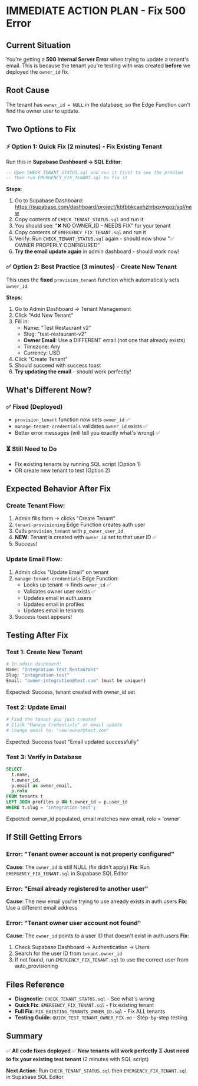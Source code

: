 # IMMEDIATE ACTION PLAN - Fix 500 Error

## Current Situation

You're getting a **500 Internal Server Error** when trying to update a tenant's email. This is because the tenant you're testing with was created **before** we deployed the `owner_id` fix.

## Root Cause

The tenant has `owner_id = NULL` in the database, so the Edge Function can't find the owner user to update.

## Two Options to Fix

### ⚡ Option 1: Quick Fix (2 minutes) - Fix Existing Tenant

Run this in **Supabase Dashboard → SQL Editor**:

```sql
-- Open CHECK_TENANT_STATUS.sql and run it first to see the problem
-- Then run EMERGENCY_FIX_TENANT.sql to fix it
```

**Steps**:
1. Go to Supabase Dashboard: https://supabase.com/dashboard/project/kbfbbkcaxhzlnbqxwgoz/sql/new
2. Copy contents of `CHECK_TENANT_STATUS.sql` and run it
3. You should see: "❌ NO OWNER_ID - NEEDS FIX" for your tenant
4. Copy contents of `EMERGENCY_FIX_TENANT.sql` and run it
5. Verify: Run `CHECK_TENANT_STATUS.sql` again - should now show "✅ OWNER PROPERLY CONFIGURED"
6. **Try the email update again** in admin dashboard - should work now!

### ✅ Option 2: Best Practice (3 minutes) - Create New Tenant

This uses the **fixed** `provision_tenant` function which automatically sets `owner_id`.

**Steps**:
1. Go to Admin Dashboard → Tenant Management
2. Click "Add New Tenant"
3. Fill in:
   - Name: "Test Restaurant v2"
   - Slug: "test-restaurant-v2"
   - **Owner Email**: Use a DIFFERENT email (not one that already exists)
   - Timezone: Any
   - Currency: USD
4. Click "Create Tenant"
5. Should succeed with success toast
6. **Try updating the email** - should work perfectly!

## What's Different Now?

### ✅ Fixed (Deployed)
- `provision_tenant` function now sets `owner_id` ✅
- `manage-tenant-credentials` validates `owner_id` exists ✅
- Better error messages (will tell you exactly what's wrong) ✅

### ⏳ Still Need to Do
- Fix existing tenants by running SQL script (Option 1)
- OR create new tenant to test (Option 2)

## Expected Behavior After Fix

### Create Tenant Flow:
1. Admin fills form → clicks "Create Tenant"
2. `tenant-provisioning` Edge Function creates auth user
3. Calls `provision_tenant` with `p_owner_user_id`
4. **NEW**: Tenant is created with `owner_id` set to that user ID ✅
5. Success!

### Update Email Flow:
1. Admin clicks "Update Email" on tenant
2. `manage-tenant-credentials` Edge Function:
   - Looks up tenant → finds `owner_id` ✅
   - Validates owner user exists ✅
   - Updates email in auth.users
   - Updates email in profiles
   - Updates email in tenants
3. Success toast appears!

## Testing After Fix

### Test 1: Create New Tenant
```bash
# In admin dashboard:
Name: "Integration Test Restaurant"
Slug: "integration-test"
Email: "owner-integration@test.com" (must be unique!)
```

Expected: Success, tenant created with owner_id set

### Test 2: Update Email
```bash
# Find the tenant you just created
# Click "Manage Credentials" or email update
# Change email to: "new-owner@test.com"
```

Expected: Success toast "Email updated successfully"

### Test 3: Verify in Database
```sql
SELECT 
  t.name,
  t.owner_id,
  p.email as owner_email,
  p.role
FROM tenants t
LEFT JOIN profiles p ON t.owner_id = p.user_id
WHERE t.slug = 'integration-test';
```

Expected: owner_id populated, email matches new email, role = 'owner'

## If Still Getting Errors

### Error: "Tenant owner account is not properly configured"
**Cause**: The `owner_id` is still NULL (fix didn't apply)
**Fix**: Run `EMERGENCY_FIX_TENANT.sql` in Supabase SQL Editor

### Error: "Email already registered to another user"
**Cause**: The new email you're trying to use already exists in auth.users
**Fix**: Use a different email address

### Error: "Tenant owner user account not found"
**Cause**: The `owner_id` points to a user ID that doesn't exist in auth.users
**Fix**: 
1. Check Supabase Dashboard → Authentication → Users
2. Search for the user ID from `tenant.owner_id`
3. If not found, run `EMERGENCY_FIX_TENANT.sql` to use the correct user from auto_provisioning

## Files Reference

- **Diagnostic**: `CHECK_TENANT_STATUS.sql` - See what's wrong
- **Quick Fix**: `EMERGENCY_FIX_TENANT.sql` - Fix existing tenant
- **Full Fix**: `FIX_EXISTING_TENANTS_OWNER_ID.sql` - Fix ALL tenants
- **Testing Guide**: `QUICK_TEST_TENANT_OWNER_FIX.md` - Step-by-step testing

## Summary

✅ **All code fixes deployed**
✅ **New tenants will work perfectly**
⏳ **Just need to fix your existing test tenant** (2 minutes with SQL script)

**Next Action**: Run `CHECK_TENANT_STATUS.sql` then `EMERGENCY_FIX_TENANT.sql` in Supabase SQL Editor.
